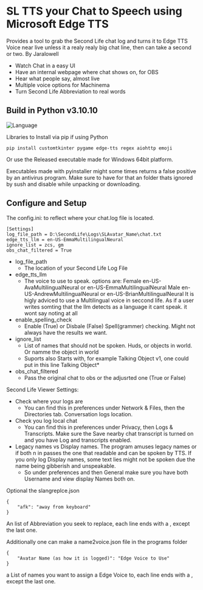 # SL TTS your Chat to Speech using Microsoft Edge TTS

Provides a tool to grab the Second Life chat log and turns it to Edge TTS Voice near live unless it a realy realy big chat line, then can take a second or two.
By Jaralowell

- Watch Chat in a easy UI
- Have an internal webpage where chat shows on, for OBS
- Hear what people say, almost live
- Multiple voice options for Machinema
- Turn Second Life Abbreviation to real words

## Build in Python v3.10.10
![Language](https://img.shields.io/badge/language-Python-blue.svg)

Libraries to Install via pip if using Python
```
pip install customtkinter pygame edge-tts regex aiohttp emoji
```

Or use the Released executable made for Windows 64bit platform.

Executables made with pyinstaller might some times returns a false positive by an antivirus program. Make sure to have for that an folder thats ignored by sush and disable while unpacking or downloading.

## Configure and Setup

The config.ini:
to reflect where your chat.log file is located.
```
[Settings]
log_file_path = D:\SecondLife\Logs\SLAvatar_Name\chat.txt
edge_tts_llm = en-US-EmmaMultilingualNeural
ignore_list = zcs, gm
obs_chat_filtered = True
```
* log_file_path
  - The location of your Second Life Log File
* edge_tts_llm
  - The voice to use to speak.
    options are: Female en-US-AvaMultilingualNeural or en-US-EmmaMultilingualNeural
                 Male   en-US-AndrewMultilingualNeural or en-US-BrianMultilingualNeural
    It is higly adviced to use a Multilingual voice in seccond life. As if a user writes somting that the llm detects as a language it cant speak. it wont say noting at all
* enable_spelling_check
  - Enable (True) or Disbale (False) Spell(grammer) checking. Might not always have the results we want.
* ignore_list
  - List of names that should not be spoken. Huds, or objects in world. Or namme the object in world
  - Suports also Starts with, for example Talking Object v1, one could put in this line Talking Object*
* obs_chat_filtered
  - Pass the original chat to obs or the adjusrted one (True or False)

Second Life Viewer Settings:

* Check where your logs are
  - You can find this in preferences under Network & Files, then the Directories tab. Conversation logs location.
* Check you log local chat
  - You can find this in preferences under Privacy, then Logs & Transcripts. Make sure the Save nearby chat transcript is turned on and you have Log and transcripts enabled.
* Legacy names vs Display names. The program amuses legacy names or if both n in passes the one that readable and can be spoken by TTS. If you only log Display names, some text lies might not be spoken due the name being gibberish and unspeakable.
  - So under preferences and then General make sure you have both Username and view display Names both on.

Optional the slangreplce.json
```
{
    "afk": "away from keyboard"
}
```
An list of Abbreviation you seek to replace, each line ends with a , except the last one.

Additionally one can make a name2voice.json file in the programs folder
```
{
    "Avatar Name (as how it is logged)": "Edge Voice to Use"
}
```
a List of names you want to assign a Edge Voice to, each line ends with a , except the last one.
